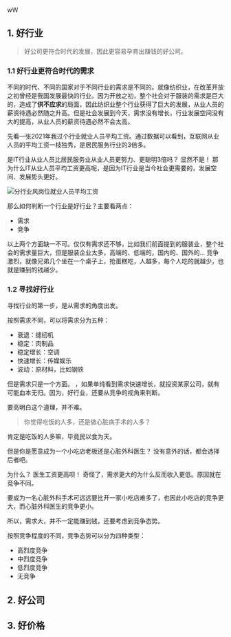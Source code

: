 wW
##  1. 好行业      


>  好公司更符合时代的发展，因此更容易孕育出赚钱的好公司。  

###  1.1    好行业更符合时代的需求

不同的时代、不同的国家对于不同行业的需求是不同的。就像纺织业，在改革开放之初曾经是我国发展最快的行业。因为开放之初，整个社会对于服装的需求是巨大的，造成了**供不应求**的局面，因此纺织业整个行业获得了巨大的发展，从业人员的薪资待遇必然随之升高。但是社会发展到今天，需求没有增长，行业发展空间没有大的提高，从业人员的薪资待遇必然不会太高。

先看一张2021年我过个行业就业人员平均工资。通过数据可以看到，互联网从业人员的平均工资一枝独秀，是居民服务行业的3倍多。  

是IT行业从业人员比居民服务业从业人员更努力、更聪明3倍吗？ 显然不是！ 那为什么IT从业人员平均工资更高呢，是因为IT行业是当今社会更需要的，发展空间、发展势头更好。  

![分行业风岗位就业人员平均工资](https://ipic101-1253790954.cos.ap-beijing.myqcloud.com/2022-07-13-Snip20220713_1.png)

那么如何判断一个行业是好行业？主要看两点：  

* 需求  
* 竞争  

以上两个方面缺一不可。仅仅有需求还不够，比如我们前面提到的服装业，整个社会的需求量巨大，但是服装企业太多，高端的、低端的，国内的、国外的...    竞争激烈，就像兄弟几个坐在一个桌子上，抢蛋糕吃，人越多，每个人吃的就越少，也就是赚到的钱越少。  

###  1.2  寻找好行业  

寻找行业的第一步，是从需求的角度出发。  

按照需求不同，可以将需求分为五种：  

* 衰退：缝纫机  
* 稳定：肉制品
* 稳定增长：空调
* 快速增长：传媒娱乐  
* 波动：原材料，比如钢铁

但是需求只是一个方面。 ，如果单纯看到需求快速增长，就投资某家公司，就有可能血本无归。因为，好行业，还要从竞争的视角来判断。  

要高明白这个道理，并不难。  

>  你觉得吃饭的人多，还是做心脏病手术的人多？  

肯定是吃饭的人多嘛，毕竟民以食为天。  

但是你是愿意成为一个小吃店老板还是心脏外科医生？ 没有意外的话，都会选择后者吧。  

为什么？ 医生工资更高呗！ 奇怪了，需求更大的为什么反而收入更低。原因就在竞争不同。  

要成为一名心脏外科手术可远远要比开一家小吃店难多了，也因此小吃店的竞争更大，而心脏外科医生的竞争更小。  

所以，需求大，并不一定能赚到钱，还要考虑到竞争态势。  

按照竞争程度的不同，竞争态势可以分为四种类型：  

* 高烈度竞争  
* 中烈度竞争  
* 低烈度竞争
* 无竞争  


##  2. 好公司  

##  3. 好价格